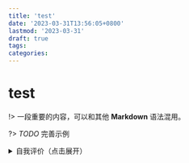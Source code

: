 ```yaml
---
title: 'test'
date: '2023-03-31T13:56:05+0800'
lastmod: '2023-03-31'
draft: true
tags: 
categories: 
---
```


# test

!> 一段重要的内容，可以和其他 **Markdown** 语法混用。

?> _TODO_ 完善示例

<details>
<summary>自我评价（点击展开）</summary>

- Abc
- Abc

</details>